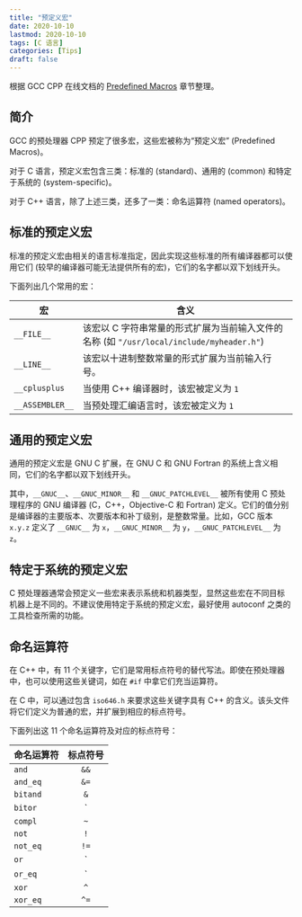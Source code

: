 ```yaml
---
title: "预定义宏"
date: 2020-10-10
lastmod: 2020-10-10
tags: [C 语言]
categories: [Tips]
draft: false
---
```


根据 GCC CPP 在线文档的 [Predefined Macros](https://gcc.gnu.org/onlinedocs/cpp/Predefined-Macros.html#Predefined-Macros) 章节整理。

<!--more-->

## 简介

GCC 的预处理器 CPP 预定了很多宏，这些宏被称为“预定义宏” (Predefined Macros)。

对于 C 语言，预定义宏包含三类：标准的 (standard)、通用的 (common) 和特定于系统的 (system-specific)。

对于 C++ 语言，除了上述三类，还多了一类：命名运算符 (named operators)。

## 标准的预定义宏

标准的预定义宏由相关的语言标准指定，因此实现这些标准的所有编译器都可以使用它们 (较早的编译器可能无法提供所有的宏)，它们的名字都以双下划线开头。

下面列出几个常用的宏：

| 宏 | 含义 |
| --- | --- |
| `__FILE__` | 该宏以 C 字符串常量的形式扩展为当前输入文件的名称 (如 `"/usr/local/include/myheader.h"`) |
| `__LINE__` | 该宏以十进制整数常量的形式扩展为当前输入行号。 |
| `__cplusplus` | 当使用 C++ 编译器时，该宏被定义为 `1` |
| `__ASSEMBLER__` | 当预处理汇编语言时，该宏被定义为 `1` |

## 通用的预定义宏

通用的预定义宏是 GNU C 扩展，在 GNU C 和 GNU Fortran 的系统上含义相同，它们的名字都以双下划线开头。

其中，`__GNUC__`、`__GNUC_MINOR__` 和 `__GNUC_PATCHLEVEL__` 被所有使用 C 预处理程序的 GNU 编译器 (C，C++，Objective-C 和 Fortran) 定义。它们的值分别是编译器的主要版本、次要版本和补丁级别，是整数常量。比如，GCC 版本 `x.y.z` 定义了 `__GNUC__` 为 `x`，`__GNUC_MINOR__` 为 `y`，`__GNUC_PATCHLEVEL__` 为 `z`。

## 特定于系统的预定义宏

C 预处理器通常会预定义一些宏来表示系统和机器类型，显然这些宏在不同目标机器上是不同的。不建议使用特定于系统的预定义宏，最好使用 autoconf 之类的工具检查所需的功能。

## 命名运算符

在 C++ 中，有 11 个关键字，它们是常用标点符号的替代写法。即使在预处理器中，也可以使用这些关键词，如在 `#if` 中拿它们充当运算符。

在 C 中，可以通过包含 `iso646.h` 来要求这些关键字具有 C++ 的含义。该头文件将它们定义为普通的宏，并扩展到相应的标点符号。

下面列出这 11 个命名运算符及对应的标点符号：

| 命名运算符 | 标点符号 |
| :--- | :---: |
| `and` | `&&` |
| `and_eq` | `&=` |
| `bitand` | `&` |
| `bitor` | `|` |
| `compl` | `~` |
| `not` | `!` |
| `not_eq` | `!=` |
| `or` | `||` |
| `or_eq` | `|=` |
| `xor` | `^` |
| `xor_eq` | `^=` |
